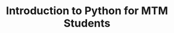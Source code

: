 ---
layout: workshop
category: workshop
title: "Introduction to Python for MTM Students"
time: 1:00 PM - 4:00 PM PST
human_date: "September 16, 18, and 19"
year: 2025
location: UC Santa Barbara Library
instructors: Seth Erickson, Jose Niño Muriel
helpers: Nicolas Herrera, Hind Al Ali, Jairo Melo-Flórez, Jay Chi
pre_workshop_survey: "https://ucsb.co1.qualtrics.com/jfe/form/SV_bJeIoxjp1A9Xx3M?slug=2025-09-16-ucsb-python"
post_workshop_survey: "https://ucsb.co1.qualtrics.com/jfe/form/SV_0lD2XHnezknmSr4?slug=2025-09-16-ucsb-python"
lesson_url: "https://ucsbcarpentry.github.io/2025-01-14-python-ecology-lesson/"
jupyter_url: "https://carpentryworkshop.lsit.ucsb.edu/"
description: "This three-day workshop offers a comprehensive introduction to Python, specifically designed for participants with no prior programming experience. Through the use of Jupyter notebooks, learners will get started coding in Python. The workshop will cover essential skills such as data loading and analysis, automation of data processing tasks, and the creation of basic plots for data visualization."
---
